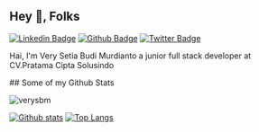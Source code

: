 ## Hey 👋, Folks
<!-- [![Gmail Badge](https://img.shields.io/badge/-verysetiabudi.dev@gmail.com-c14438?style=flat&logo=Gmail&logoColor=white&link=mailto:verysetiabudi.dev@gmail.com)](mailto:verysetiabudi.dev@gmail.com)  -->
[![Linkedin Badge](https://img.shields.io/badge/-verysbm-0072b1?style=flat&logo=Linkedin&logoColor=white&link=https://www.linkedin.com/in/verysbm/)](https://www.linkedin.com/in/verysbm/) [![Github Badge](https://img.shields.io/badge/-verysbm-grey?style=flat&logo=github&logoColor=white&link=https://github.com/verysbm/)](https://www.github.com/verysbm/) [![Twitter Badge](https://img.shields.io/badge/-verysbm-00acee?style=flat&logo=twitter&logoColor=white&link=https://twitter.com/verysbm/)](https://www.twitter.com/verysbm/) 
<!-- [![Portfolio Badge](https://img.shields.io/badge/portfolio-web-blue?style=flat&link=verysbm.my.id/)](verysbm.my.id/) -->
<p align='left'>Hai, I'm Very Setia Budi Murdianto a junior full stack developer at CV.Pratama Cipta Solusindo</p>
## Some of my Github Stats
<p align=left> <img src=https://komarev.com/ghpvc/?username=verysbm alt=verysbm /> </p>

[![Github stats](https://github-readme-stats.vercel.app/api?username=verysbm&show_icons=true&include_all_commits=true)](https://github.com/verysbm/github-readme-stats)
[![Top Langs](https://github-readme-stats.vercel.app/api/top-langs/?username=verysbm&layout=compact)](https://github.com/verysbm/github-readme-stats)
